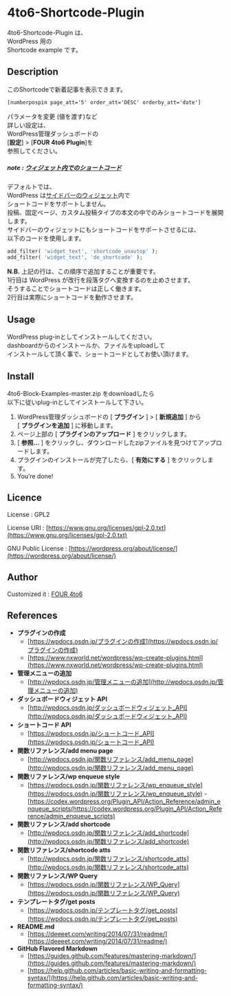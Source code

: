 4to6-Shortcode-Plugin
===
4to6-Shortcode-Plugin は、  
WordPress 用の  
 Shortcode example です。

## Description
このShortcodeで新着記事を表示できます。 

```html
[numberpospin page_att='5' order_att='DESC' orderby_att='date']
```

パラメータを変更 (値を渡す)など  
詳しい設定は、  
WordPress管理ダッシュボードの  
[**設定**] > [**FOUR 4to6 Plugin**]を  
参照してください。

##### note :  [ウィジェット内でのショートコード](wpdocs.osdn.jp/ショートコード#.E3.82.A6.E3.82.A3.E3.82.B8.E3.82.A7.E3.83.83.E3.83.88.E5.86.85.E3.81.A7.E3.81.AE.E3.82.B7.E3.83.A7.E3.83.BC.E3.83.88.E3.82.B3.E3.83.BC.E3.83.89)

 デフォルトでは、  
WordPress は[サイドバーのウィジェット](http://wpdocs.osdn.jp/WordPress_Widgets)内で  
ショートコードをサポートしません。  
投稿、固定ページ、カスタム投稿タイプの本文の中でのみショートコードを展開します。  
サイドバーのウィジェットにもショートコードをサポートさせるには、  
以下のコードを使用します。

```php
add_filter( 'widget_text', 'shortcode_unautop' );
add_filter( 'widget_text', 'do_shortcode' );
```
 **N.B.** 上記の行は、この順序で追加することが重要です。  
1行目は WordPress が改行を段落タグへ変換するのを止めさせます。  
そうすることでショートコードは正しく働きます。  
2行目は実際にショートコードを動作させます。

##  Usage

WordPress plug-inとしてインストールしてください。  
dashboardからのインストールか、ファイルをuploadして  
インストールして頂く事で、ショートコードとしてお使い頂けます。

## Install
4to6-Block-Examples-master.zip をdownloadしたら  
以下に従いplug-inとしてインストールして下さい。

1. WordPress管理ダッシュボードの [ **プラグイン** ] > [ **新規追加** ] から  
[ **プラグインを追加** ] に移動します。
1. ページ上部の [ **プラグインのアップロード** ] をクリックします。
1. [ **参照...** ] をクリックし、ダウンロードしたzipファイルを見つけてアップロードします。
1. プラグインのインストールが完了したら、[ **有効にする** ] をクリックします。
1. You’re done!

## Licence
License : GPL2

License URI : [https://www.gnu.org/licenses/gpl-2.0.txt](https://www.gnu.org/licenses/gpl-2.0.txt)   

GNU Public License : [https://wordpress.org/about/license/](https://wordpress.org/about/license/) 

## Author

Customized it : [FOUR 4to6](https://github.com/four4to6)

## References
- **プラグインの作成**
  - [https://wpdocs.osdn.jp/プラグインの作成](https://wpdocs.osdn.jp/プラグインの作成)
  - [https://www.nxworld.net/wordpress/wp-create-plugins.html](https://www.nxworld.net/wordpress/wp-create-plugins.html)
- **管理メニューの追加**
  - [http://wpdocs.osdn.jp/管理メニューの追加](http://wpdocs.osdn.jp/管理メニューの追加)
- **ダッシュボードウィジェット API**
  - [http://wpdocs.osdn.jp/ダッシュボードウィジェット_API](http://wpdocs.osdn.jp/ダッシュボードウィジェット_API)
- **ショートコード API**
  - [https://wpdocs.osdn.jp/ショートコード_API](https://wpdocs.osdn.jp/ショートコード_API)
- **関数リファレンス/add menu page**
  - [http://wpdocs.osdn.jp/関数リファレンス/add_menu_page](http://wpdocs.osdn.jp/関数リファレンス/add_menu_page)
- **関数リファレンス/wp enqueue style**
  - [https://wpdocs.osdn.jp/関数リファレンス/wp_enqueue_style](https://wpdocs.osdn.jp/関数リファレンス/wp_enqueue_style)
  -[https://codex.wordpress.org/Plugin_API/Action_Reference/admin_enqueue_scripts(https://codex.wordpress.org/Plugin_API/Action_Reference/admin_enqueue_scripts)
- **関数リファレンス/add shortcode**
  - [http://wpdocs.osdn.jp/関数リファレンス/add_shortcode](http://wpdocs.osdn.jp/関数リファレンス/add_shortcode)
- **関数リファレンス/shortcode atts**
  - [http://wpdocs.osdn.jp/関数リファレンス/shortcode_atts](http://wpdocs.osdn.jp/関数リファレンス/shortcode_atts)
- **関数リファレンス/WP Query**
  - [https://wpdocs.osdn.jp/関数リファレンス/WP_Query](https://wpdocs.osdn.jp/関数リファレンス/WP_Query)
- **テンプレートタグ/get posts**
  - [https://wpdocs.osdn.jp/テンプレートタグ/get_posts](https://wpdocs.osdn.jp/テンプレートタグ/get_posts)
- **README.md**
  - [https://deeeet.com/writing/2014/07/31/readme/](https://deeeet.com/writing/2014/07/31/readme/)
- **GitHub Flavored Markdown**
  - [https://guides.github.com/features/mastering-markdown/](https://guides.github.com/features/mastering-markdown/)
  - [https://help.github.com/articles/basic-writing-and-formatting-syntax/](https://help.github.com/articles/basic-writing-and-formatting-syntax/)

